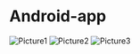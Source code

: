 # Android-app
![Picture1](https://github.com/Gary123fff/Android-app/assets/114977477/e4edd33a-9f59-456e-8d5a-bd024d9fb9d7)
![Picture2](https://github.com/Gary123fff/Android-app/assets/114977477/d0a9e771-59de-4f15-a05a-40caf637c9af)
![Picture3](https://github.com/Gary123fff/Android-app/assets/114977477/b9dda152-4243-4b8d-8afa-8627575ce71b)
